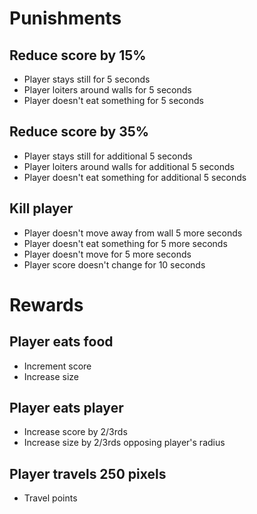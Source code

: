 # Punishments
## Reduce score by 15%
- Player stays still for 5 seconds
- Player loiters around walls for 5 seconds
- Player doesn't eat something for 5 seconds
## Reduce score by 35%
- Player stays still for additional 5 seconds
- Player loiters around walls for additional 5 seconds
- Player doesn't eat something for additional 5 seconds
## Kill player
- Player doesn't move away from wall 5 more seconds
- Player doesn't eat something for 5 more seconds
- Player doesn't move for 5 more seconds
- Player score doesn't change for 10 seconds
# Rewards
## Player eats food
- Increment score
- Increase size
## Player eats player
- Increase score by 2/3rds
- Increase size by 2/3rds opposing player's radius
## Player travels 250 pixels
- Travel points